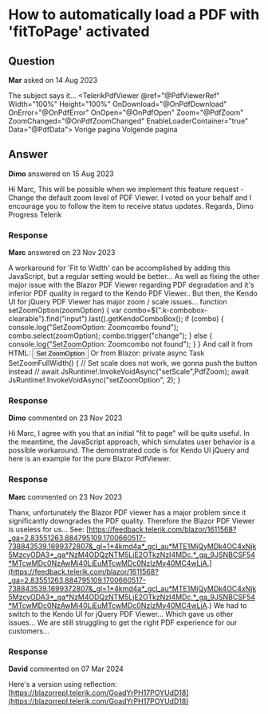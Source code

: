 # How to automatically load a PDF with 'fitToPage' activated

## Question

**Mar** asked on 14 Aug 2023

The subject says it... <TelerikPdfViewer @ref="@PdfViewerRef" Width="100%" Height="100%" OnDownload="@OnPdfDownload" OnError="@OnPdfError" OnOpen="@OnPdfOpen" Zoom="@PdfZoom" ZoomChanged="@OnPdfZoomChanged" EnableLoaderContainer="true" Data="@PdfData"> <PdfViewerToolBar> <PdfViewerToolBarCustomTool> <TelerikButton OnClick="@PreviousPage"> Vorige pagina </TelerikButton> <TelerikButton OnClick="@NextPage"> Volgende pagina </TelerikButton> </PdfViewerToolBarCustomTool> <PdfViewerToolBarZoomTool /> <PdfViewerToolBarSelectionTool /> <PdfViewerToolBarSearchTool /> </PdfViewerToolBar> </TelerikPdfViewer>

## Answer

**Dimo** answered on 15 Aug 2023

Hi Marc, This will be possible when we implement this feature request - Change the default zoom level of PDF Viewer. I voted on your behalf and I encourage you to follow the item to receive status updates. Regards, Dimo Progress Telerik

### Response

**Marc** answered on 23 Nov 2023

A workaround for 'Fit to Width' can be accomplished by adding this JavaScript, but a regular setting would be better... As well as fixing the other major issue with the Blazor PDF Viewer regarding PDF degradation and it's inferior PDF quality in regard to the Kendo PDF Viewer.. But then, the Kendo UI for jQuery PDF Viewer has major zoom / scale issues... function setZoomOption(zoomOption) { var combo=$(".k-combobox-clearable").find("input").last().getKendoComboBox(); if (combo) { console.log("SetZoomOption: Zoomcombo found"); combo.select(zoomOption); combo.trigger("change"); } else { console.log("SetZoomOption: Zoomcombo not found"); } } And call it from HTML: <input type="button" value="Set ZoomOption" onclick="setZoomOption(2)" /> Or from Blazor: private async Task SetZoomFullWidth() { // Set scale does not work, we gonna push the button instead // await JsRuntime!.InvokeVoidAsync("setScale",PdfZoom); await JsRuntime!.InvokeVoidAsync("setZoomOption", 2); }

### Response

**Dimo** commented on 23 Nov 2023

Hi Marc, I agree with you that an initial "fit to page" will be quite useful. In the meantime, the JavaScript approach, which simulates user behavior is a possible workaround. The demonstrated code is for Kendo UI jQuery and here is an example for the pure Blazor PdfViewer.

### Response

**Marc** commented on 23 Nov 2023

Thanx, unfortunately the Blazor PDF viewer has a major problem since it significantly downgrades the PDF quality. Therefore the Blazor PDF Viewer is useless for us... See: [https://feedback.telerik.com/blazor/1611568?_ga=2.83551263.884795109.1700660517-738843539.1699372807&_gl=1*4kmd4a*_gcl_au*MTE1MjQyMDk4OC4xNjk5MzcyODA3*_ga*NzM4ODQzNTM5LjE2OTkzNzI4MDc.*_ga_9JSNBCSF54*MTcwMDc0NzAwMi40LjEuMTcwMDc0NzIzMy40MC4wLjA.](https://feedback.telerik.com/blazor/1611568?_ga=2.83551263.884795109.1700660517-738843539.1699372807&_gl=1*4kmd4a*_gcl_au*MTE1MjQyMDk4OC4xNjk5MzcyODA3*_ga*NzM4ODQzNTM5LjE2OTkzNzI4MDc.*_ga_9JSNBCSF54*MTcwMDc0NzAwMi40LjEuMTcwMDc0NzIzMy40MC4wLjA.) We had to switch to the Kendo UI for jQuery PDF Viewer... Which gave us other issues... We are still struggling to get the right PDF experience for our customers...

### Response

**David** commented on 07 Mar 2024

Here's a version using reflection: [https://blazorrepl.telerik.com/GoadYrPH17POYUdD18](https://blazorrepl.telerik.com/GoadYrPH17POYUdD18)
